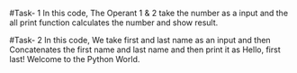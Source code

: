 #Task- 1
In this code,
The Operant 1 & 2 take the number as a input and the all print function calculates the number and show result.

#Task- 2
In this code,
We take first and last name as an input and then Concatenates the first name and last name and then print it as 
Hello, first last! Welcome to the Python World.
